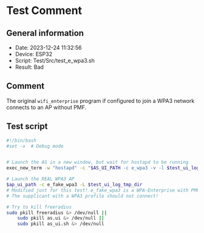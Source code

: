 # Test Comment

## General information

- Date:       2023-12-24 11:32:56
- Device:     ESP32
- Script:     Test/Src/test_e_wpa3.sh
- Result:     Bad

## Comment

The original `wifi_enterprise` program if configured to join a WPA3 network connects to an AP without PMF.

## Test script

```bash
#!/bin/bash
#set -x  # Debug mode


# Launch the AS in a new window, but wait for hostapd to be running
exec_new_term -w "hostapd" -c "$AS_UI_PATH -c e_wpa3 -v -l $test_ui_log_tmp_dir" 

# Launch the REAL WPA3 AP
$ap_ui_path -c e_fake_wpa3 -L $test_ui_log_tmp_dir
# Modified just for this test! e_fake_wpa3 is a WPA-Enterprise with PMF disable.
# The supplicant with a WPA3 profile should not connect!

# Try to kill freeradius
sudo pkill freeradius &> /dev/null ||
    sudo pkill as.ui &> /dev/null ||
    sudo pkill as_ui.sh &> /dev/null

```
